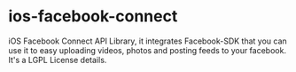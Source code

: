 ios-facebook-connect
====================

iOS Facebook Connect API Library, 
it integrates Facebook-SDK that you can use it to easy uploading videos, photos and posting feeds to your facebook.
It's a LGPL License details.
